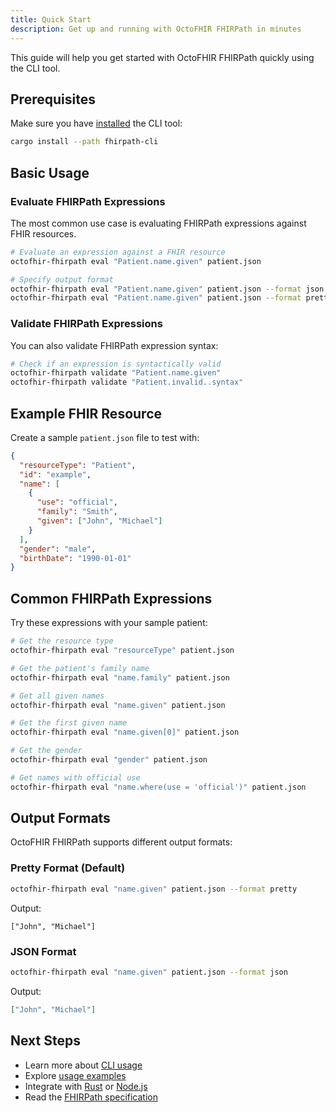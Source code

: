 ```yaml
---
title: Quick Start
description: Get up and running with OctoFHIR FHIRPath in minutes
---
```


This guide will help you get started with OctoFHIR FHIRPath quickly using the CLI tool.

## Prerequisites

Make sure you have [installed](/getting-started/installation/) the CLI tool:

```bash
cargo install --path fhirpath-cli
```

## Basic Usage

### Evaluate FHIRPath Expressions

The most common use case is evaluating FHIRPath expressions against FHIR resources.

```bash
# Evaluate an expression against a FHIR resource
octofhir-fhirpath eval "Patient.name.given" patient.json

# Specify output format
octofhir-fhirpath eval "Patient.name.given" patient.json --format json
octofhir-fhirpath eval "Patient.name.given" patient.json --format pretty
```

### Validate FHIRPath Expressions

You can also validate FHIRPath expression syntax:

```bash
# Check if an expression is syntactically valid
octofhir-fhirpath validate "Patient.name.given"
octofhir-fhirpath validate "Patient.invalid..syntax"
```

## Example FHIR Resource

Create a sample `patient.json` file to test with:

```json
{
  "resourceType": "Patient",
  "id": "example",
  "name": [
    {
      "use": "official",
      "family": "Smith",
      "given": ["John", "Michael"]
    }
  ],
  "gender": "male",
  "birthDate": "1990-01-01"
}
```

## Common FHIRPath Expressions

Try these expressions with your sample patient:

```bash
# Get the resource type
octofhir-fhirpath eval "resourceType" patient.json

# Get the patient's family name
octofhir-fhirpath eval "name.family" patient.json

# Get all given names
octofhir-fhirpath eval "name.given" patient.json

# Get the first given name
octofhir-fhirpath eval "name.given[0]" patient.json

# Get the gender
octofhir-fhirpath eval "gender" patient.json

# Get names with official use
octofhir-fhirpath eval "name.where(use = 'official')" patient.json
```

## Output Formats

OctoFHIR FHIRPath supports different output formats:

### Pretty Format (Default)

```bash
octofhir-fhirpath eval "name.given" patient.json --format pretty
```

Output:
```
["John", "Michael"]
```

### JSON Format

```bash
octofhir-fhirpath eval "name.given" patient.json --format json
```

Output:
```json
["John", "Michael"]
```

## Next Steps

- Learn more about [CLI usage](/usage/cli/)
- Explore [usage examples](/examples/usage-examples/)
- Integrate with [Rust](/usage/rust/) or [Node.js](/usage/nodejs/)
- Read the [FHIRPath specification](http://hl7.org/fhirpath/)
